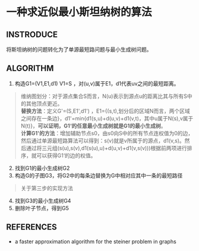# 一种求近似最小斯坦纳树的算法
## INSTRODUCE
将斯坦纳树的问题转化为了单源最短路问题与最小生成树问题。
## ALGORITHM
1) 构造G1=(V1,E1,d1) V1=S ，对(u,v)属于E1，d1代表uv之间的最短距离。
> 维纳图划分：对于源点集合S而言，N(u)表示到源点u的距离比其与所有S中的其他顶点更近。
> <br> **替换方法**：定义G'=(S,E1',d1') ，E1={(s,t),划分后的区域N而言，两个区域之间存在一条边}，d1'=min{d1(s,u)+d(u,v)+d1(v,t)，其中u属于N(s),v属于N(t)}，**可以证明，G1‘的任意最小生成树就是G1的最小生成树**。
> <br> **计算G1'的方法**：增加辅助节点s0，由s0向S中的所有节点连权值为0的边，然后通过单源最短路算法可以得到：s(v)就是v所属于的源点，d1(v,s)。然后通过将三元组(s(u),s(v),d1(s(u),u)+d(u,v)+d1(v,s(v)))根据前两项进行排序，就可以获得G1‘的边的权值。
2) 找到G1的最小生成树G2
3) 构造G的子图G3，将G2中的每条边替换为G中相对应其中一条的最短路径
> 关于第三步的实现方法
4) 找到G3的最小生成树G4
5) 删除叶子节点，得到G5

## REFERENCES
* a faster approximation algorithm for the steiner problem in graphs